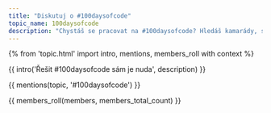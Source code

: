 ```yaml
---
title: "Diskutuj o #100daysofcode"
topic_name: 100daysofcode
description: "Chystáš se pracovat na #100daysofcode? Hledáš kamarády, se kterými se budeš hecovat a kterým se můžeš pochlubit svým řešením? Chceš jednotlivé výtvory probrat s někým zkušenějším?"
---
```

{% from 'topic.html' import intro, mentions, members_roll with context %}

{{ intro('Řešit #100daysofcode sám je nuda', description) }}

{{ mentions(topic, '#100daysofcode') }}

{{ members_roll(members, members_total_count) }}
